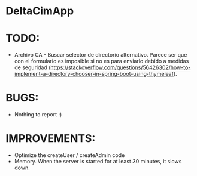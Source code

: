 # DeltaCimApp


# TODO:
* Archivo CA - Buscar selector de directorio alternativo. Parece ser que con el formulario es imposible si no es para enviarlo debido a medidas de seguridad (https://stackoverflow.com/questions/56426302/how-to-implement-a-directory-chooser-in-spring-boot-using-thymeleaf).


# BUGS:
* Nothing to report :)

# IMPROVEMENTS:
* Optimize the createUser / createAdmin code
* Memory. When the server is started for at least 30 minutes, it slows down.
